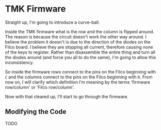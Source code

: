 # TMK Firmware

Straight up, I'm going to introduce a curve-ball.

Inside the TMK firmware what is the row and the column is flipped around. The reason is because the circuit doesn't work the other way around. I believe the problem it doesn't is due to the direction of the diodes on the Filco board. I believe they are stopping all current, therefore causing none of the keys to register. Rather than disassemble the entire thing and turn all the diodes around (and force you all to do the same), I'm going to allow this inconsistency.

So inside the firmware rows connect to the pins on the Filco beginning with `C` and the columns connect to the pins on the Filco beginning with `R`. From now on, I will clarify which definition I'm meaning by the terms 'firmware row/column' or 'Filco row/column'.

Now with that cleared up, I'll start to go through the firmware.


## Modifying the Code

TODO
